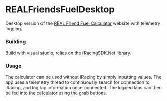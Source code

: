 # REALFriendsFuelDesktop
Desktop version of the [REAL Friend Fuel Calculator](realfriendsracing.com/calculator) website with telemetry logging.

### Building
Build with visual studio, relies on the [iRacingSDK.Net](https://github.com/vipoo/iRacingSDK.Net) library.

### Usage
The calculator can be used without iRacing by simply inputting values. The app uses a telemetry thread to continuously search for connection to iRacing, and log lap information once connected. The logged laps can then be fed into the calculator using the grab buttons.
